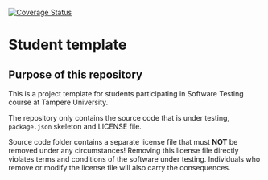 [![Coverage Status](https://coveralls.io/repos/github/p4m0/COMP.SE.200-2021-2022-1/badge.svg?branch=main)](https://coveralls.io/github/p4m0/COMP.SE.200-2021-2022-1?branch=main)

# Student template

## Purpose of this repository

This is a project template for students participating in Software Testing course
at Tampere University.

The repository only contains the source code that is under testing, `package.json` skeleton
and LICENSE file.

Source code folder contains a separate license file that must **NOT** be removed under any circumstances!
Removing this license file directly violates terms and conditions of the software under testing.
Individuals who remove or modify the license file will also carry the consequences.